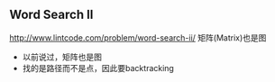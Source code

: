 ## Word Search II
http://www.lintcode.com/problem/word-search-ii/ 
矩阵(Matrix)也是图

- 以前说过，矩阵也是图
- 找的是路径而不是点，因此要backtracking
 